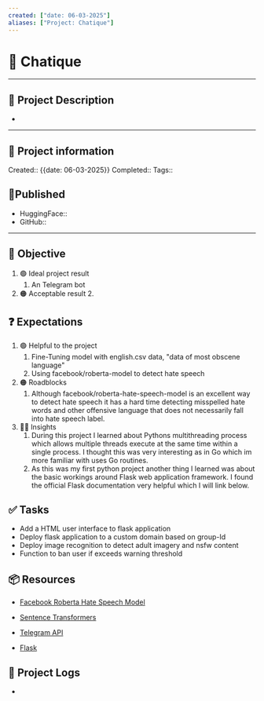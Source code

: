 ```yaml
---
created: ["date: 06-03-2025"]
aliases: ["Project: Chatique"]
---
```


# 🚀 Chatique 
___
## 🧾 Project Description
- 
---
## 📢 Project information
Created:: {{date: 06-03-2025}} 
Completed:: 
Tags:: 

## 🧲Published
- HuggingFace::
- GitHub::
___
## 🎯 Objective

1. 🟢 Ideal project result
	1. An Telegram bot
2. 🟠 Acceptable result
	2. 
## ❓ Expectations
1. 🟢 Helpful to the project
	1. Fine-Tuning model with english.csv data, "data of most obscene language"
	2. Using facebook/roberta-model to detect hate speech 
2. 🟠 Roadblocks
	1.  Although facebook/roberta-hate-speech-model is an excellent way to detect hate speech it has a hard time detecting misspelled hate words and other offensive language that does not necessarily fall into hate speech label.
3. 👨‍💻 Insights
	1. During this project I learned about Pythons multithreading process which allows multiple threads execute at the same time within a single process. I thought this was very interesting as
           in Go which im more familiar with uses Go routines.
   	2. As this was my first python project another thing I learned was about the basic workings around Flask web application framework. I found the official Flask documentation very helpful 	  which I will link below.
## ✅ Tasks 
- Add a HTML user interface to flask application
- Deploy flask application to a custom domain based on group-Id
- Deploy image recognition to detect adult imagery and nsfw content
- Function to ban user if exceeds warning threshold
## 📦 Resources 

- [Facebook Roberta Hate Speech Model](https://huggingface.co/facebook/roberta-hate-speech-dynabench-r4-target)

- [Sentence Transformers](https://huggingface.co/sentence-transformers)

- [Telegram API](https://core.telegram.org/)

- [Flask](https://flask.palletsprojects.com/en/stable/)


## 📂 Project Logs 
-
